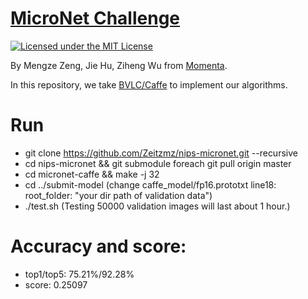 # [MicroNet Challenge](https://micronet-challenge.github.io/)

[![Licensed under the MIT License](https://img.shields.io/badge/License-MIT-blue.svg)](https://github.com/Zeitzmz/nips-micronet/blob/master/LICENSE)

By Mengze Zeng, Jie Hu, Ziheng Wu from [Momenta](https://www.momenta.ai/). 

In this repository, we take [BVLC/Caffe](https://caffe.berkeleyvision.org/) to implement our algorithms.

# Run

- git clone https://github.com/Zeitzmz/nips-micronet.git --recursive
- cd nips-micronet && git submodule foreach git pull origin master
- cd micronet-caffe && make -j 32
- cd ../submit-model (change caffe_model/fp16.prototxt line18: root_folder: "your dir path of validation data") 
- ./test.sh (Testing 50000 validation images will last about 1 hour.)

# Accuracy and score:
- top1/top5: 75.21%/92.28%
- score: 0.25097 
